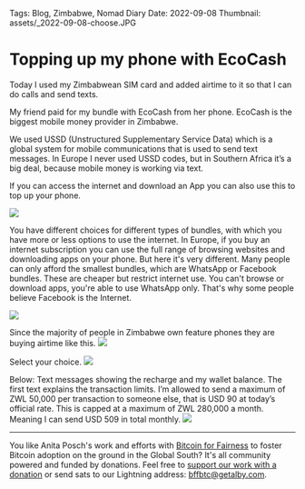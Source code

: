 Tags: Blog, Zimbabwe, Nomad Diary
Date: 2022-09-08
Thumbnail: assets/_2022-09-08-choose.JPG

# Topping up my phone with EcoCash

Today I used my Zimbabwean SIM card and added airtime to it so that I can do calls and send texts.

My friend paid for my bundle with EcoCash from her phone. EcoCash is the biggest mobile money provider in Zimbabwe. 

We used USSD (Unstructured Supplementary Service Data) which is a global system for mobile communications that is used to send text messages. In Europe I never used USSD codes, but in Southern Africa it’s a big deal, because mobile money is working via text.

If you can access the internet and download an App you can also use this to top up your phone.

![](assets/_2022-09-08-bundle-buy.jpeg)

You have different choices for different types of bundles, with which you have more or less options to use the internet. In Europe, if you buy an internet subscription you can use the full range of browsing websites and downloading apps on your phone. But here it's very different. Many people can only afford the smallest bundles, which are WhatsApp or Facebook bundles. These are cheaper but restrict internet use. You can't browse or download apps, you're able to use WhatsApp only. That's why some people believe Facebook is the Internet.

![](assets/_2022-09-08-whatsapp.jpg)

Since the majority of people in Zimbabwe own feature phones they are buying airtime like this.
![](assets/_2022-09-08-choices.JPG)

Select your choice.
![](assets/_2022-09-08-choose.JPG)

Below: Text messages showing the recharge and my wallet balance. The first text explains the transaction limits. I’m allowed to send a maximum of ZWL 50,000 per transaction to someone else, that is USD 90 at today’s official rate. This is capped at a maximum of ZWL 280,000 a month. Meaning I can send USD 509 in total monthly.
![](assets/_2022-09-08-received-airtime.JPG)

---

You like Anita Posch's work and efforts with [Bitcoin for Fairness](https://bffbtc.org) to foster Bitcoin adoption on the ground in the Global South? It's all community powered and funded by donations. Feel free to [support our work with a donation](https://anita.link/donate) or send sats to our Lightning address: bffbtc@getalby.com.
